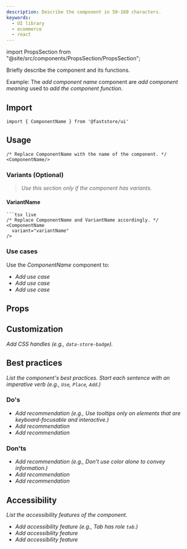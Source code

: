 ```yaml
---
description: Describe the component in 50-160 characters.
keywords:
  - UI library
  - ecommerce
  - react
---
```


import PropsSection from "@site/src/components/PropsSection/PropsSection";

Briefly describe the component and its functions. 

Example: The *add component name* component are *add component meaning* used to *add the component function*.

## Import

```tsx
import { ComponentName } from '@faststore/ui'
```
## Usage

```tsx live
/* Replace ComponentName with the name of the component. */
<ComponentName/>
```
### Variants (Optional)

> *Use this section only if the component has variants.*
#### VariantName

```tsx live
```tsx live
/* Replace ComponentName and VariantName accordingly. */
<ComponentName
  variant="variantName"
/>
```

### Use cases

Use the *ComponentName* component to:

- *Add use case*
- *Add use case*
- *Add use case*

## Props

<PropsSection name="ComponentName" />

## Customization

*Add CSS handles (e.g., `data-store-badge`).*

## Best practices

*List the component's best practices. Start each sentence with an imperative verb (e.g., `Use`, `Place`, `Add`.)*

### Do's

- *Add recommendation (e.g., Use tooltips only on elements that are keyboard-focusable and interactive.)*
- *Add recommendation*
- *Add recommendation*

### Don'ts

- *Add recommendation (e.g., Don't use color alone to convey information.)*
- *Add recommendation*
- *Add recommendation*

## Accessibility

*List the accessibility features of the component.*

- *Add accessibility feature (e.g., Tab has role `tab`.)*
- *Add accessibility feature*
- *Add accessibility feature*

